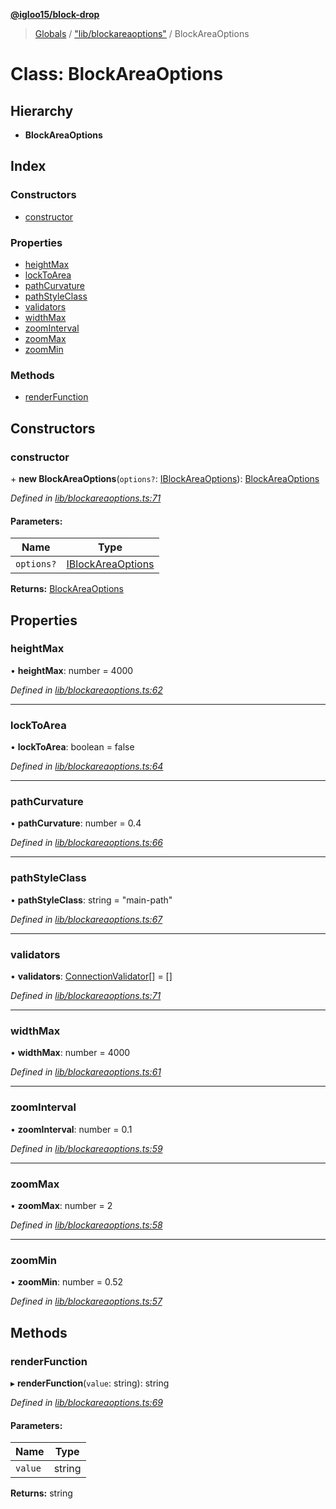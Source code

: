 **[@igloo15/block-drop](../README.md)**

> [Globals](../globals.md) / ["lib/blockareaoptions"](../modules/_lib_blockareaoptions_.md) / BlockAreaOptions

# Class: BlockAreaOptions

## Hierarchy

* **BlockAreaOptions**

## Index

### Constructors

* [constructor](_lib_blockareaoptions_.blockareaoptions.md#constructor)

### Properties

* [heightMax](_lib_blockareaoptions_.blockareaoptions.md#heightmax)
* [lockToArea](_lib_blockareaoptions_.blockareaoptions.md#locktoarea)
* [pathCurvature](_lib_blockareaoptions_.blockareaoptions.md#pathcurvature)
* [pathStyleClass](_lib_blockareaoptions_.blockareaoptions.md#pathstyleclass)
* [validators](_lib_blockareaoptions_.blockareaoptions.md#validators)
* [widthMax](_lib_blockareaoptions_.blockareaoptions.md#widthmax)
* [zoomInterval](_lib_blockareaoptions_.blockareaoptions.md#zoominterval)
* [zoomMax](_lib_blockareaoptions_.blockareaoptions.md#zoommax)
* [zoomMin](_lib_blockareaoptions_.blockareaoptions.md#zoommin)

### Methods

* [renderFunction](_lib_blockareaoptions_.blockareaoptions.md#renderfunction)

## Constructors

### constructor

\+ **new BlockAreaOptions**(`options?`: [IBlockAreaOptions](../interfaces/_lib_blockareaoptions_.iblockareaoptions.md)): [BlockAreaOptions](_lib_blockareaoptions_.blockareaoptions.md)

*Defined in [lib/blockareaoptions.ts:71](https://github.com/igloo15/block-drop/blob/8f4b6bb/src/lib/blockareaoptions.ts#L71)*

#### Parameters:

Name | Type |
------ | ------ |
`options?` | [IBlockAreaOptions](../interfaces/_lib_blockareaoptions_.iblockareaoptions.md) |

**Returns:** [BlockAreaOptions](_lib_blockareaoptions_.blockareaoptions.md)

## Properties

### heightMax

•  **heightMax**: number = 4000

*Defined in [lib/blockareaoptions.ts:62](https://github.com/igloo15/block-drop/blob/8f4b6bb/src/lib/blockareaoptions.ts#L62)*

___

### lockToArea

•  **lockToArea**: boolean = false

*Defined in [lib/blockareaoptions.ts:64](https://github.com/igloo15/block-drop/blob/8f4b6bb/src/lib/blockareaoptions.ts#L64)*

___

### pathCurvature

•  **pathCurvature**: number = 0.4

*Defined in [lib/blockareaoptions.ts:66](https://github.com/igloo15/block-drop/blob/8f4b6bb/src/lib/blockareaoptions.ts#L66)*

___

### pathStyleClass

•  **pathStyleClass**: string = "main-path"

*Defined in [lib/blockareaoptions.ts:67](https://github.com/igloo15/block-drop/blob/8f4b6bb/src/lib/blockareaoptions.ts#L67)*

___

### validators

•  **validators**: [ConnectionValidator](_lib_blockareaoptions_.connectionvalidator.md)[] = []

*Defined in [lib/blockareaoptions.ts:71](https://github.com/igloo15/block-drop/blob/8f4b6bb/src/lib/blockareaoptions.ts#L71)*

___

### widthMax

•  **widthMax**: number = 4000

*Defined in [lib/blockareaoptions.ts:61](https://github.com/igloo15/block-drop/blob/8f4b6bb/src/lib/blockareaoptions.ts#L61)*

___

### zoomInterval

•  **zoomInterval**: number = 0.1

*Defined in [lib/blockareaoptions.ts:59](https://github.com/igloo15/block-drop/blob/8f4b6bb/src/lib/blockareaoptions.ts#L59)*

___

### zoomMax

•  **zoomMax**: number = 2

*Defined in [lib/blockareaoptions.ts:58](https://github.com/igloo15/block-drop/blob/8f4b6bb/src/lib/blockareaoptions.ts#L58)*

___

### zoomMin

•  **zoomMin**: number = 0.52

*Defined in [lib/blockareaoptions.ts:57](https://github.com/igloo15/block-drop/blob/8f4b6bb/src/lib/blockareaoptions.ts#L57)*

## Methods

### renderFunction

▸ **renderFunction**(`value`: string): string

*Defined in [lib/blockareaoptions.ts:69](https://github.com/igloo15/block-drop/blob/8f4b6bb/src/lib/blockareaoptions.ts#L69)*

#### Parameters:

Name | Type |
------ | ------ |
`value` | string |

**Returns:** string
